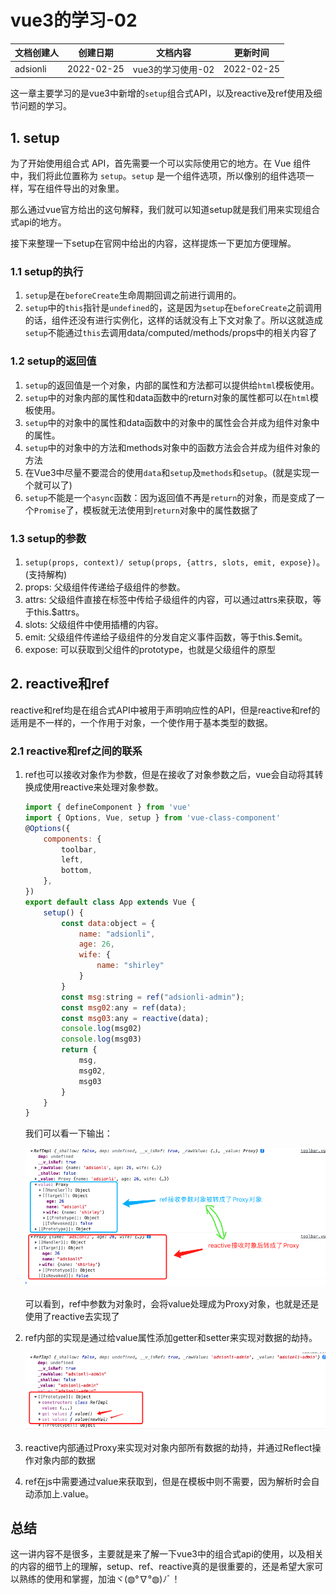 # vue3的学习-02

| 文档创建人 | 创建日期   | 文档内容          | 更新时间   |
| ---------- | ---------- | ----------------- | ---------- |
| adsionli   | 2022-02-25 | vue3的学习使用-02 | 2022-02-25 |

这一章主要学习的是vue3中新增的`setup`组合式API，以及reactive及ref使用及细节问题的学习。

## 1. setup

为了开始使用组合式 API，首先需要一个可以实际使用它的地方。在 Vue 组件中，我们将此位置称为 `setup`。`setup` 是一个组件选项，所以像别的组件选项一样，写在组件导出的对象里。

那么通过vue官方给出的这句解释，我们就可以知道setup就是我们用来实现组合式api的地方。

接下来整理一下setup在官网中给出的内容，这样提炼一下更加方便理解。

### 1.1 setup的执行

1. `setup`是在`beforeCreate`生命周期回调之前进行调用的。
2. `setup`中的`this`指针是`undefined`的，这是因为`setup`在`beforeCreate`之前调用的话，组件还没有进行实例化，这样的话就没有上下文对象了。所以这就造成`setup`不能通过`this`去调用data/computed/methods/props中的相关内容了

### 1.2 setup的返回值

1. `setup`的返回值是一个对象，内部的属性和方法都可以提供给`html`模板使用。
2. `setup`中的对象内部的属性和data函数中的return对象的属性都可以在`html`模板使用。
3. `setup`中的对象中的属性和data函数中的对象中的属性会合并成为组件对象中的属性。
4. `setup`中的对象中的方法和methods对象中的函数方法会合并成为组件对象的方法
5. 在Vue3中尽量不要混合的使用`data`和`setup`及`methods`和`setup`。(就是实现一个就可以了)
6. `setup`不能是一个`async`函数：因为返回值不再是`return`的对象，而是变成了一个`Promise`了，模板就无法使用到`return`对象中的属性数据了

### 1.3 setup的参数

1. `setup(props, context)/ setup(props, {attrs, slots, emit, expose})`。(支持解构)
2. props: 父级组件传递给子级组件的参数。
3. attrs: 父级组件直接在标签中传给子级组件的内容，可以通过attrs来获取，等于this.$attrs。
4. slots: 父级组件中使用插槽的内容。
5. emit: 父级组件传递给子级组件的分发自定义事件函数，等于this.$emit。
6. expose: 可以获取到父组件的prototype，也就是父级组件的原型



## 2. reactive和ref

reactive和ref均是在组合式API中被用于声明响应性的API，但是reactive和ref的适用是不一样的，一个作用于对象，一个使作用于基本类型的数据。

### 2.1 reactive和ref之间的联系

1. ref也可以接收对象作为参数，但是在接收了对象参数之后，vue会自动将其转换成使用reactive来处理对象参数。

   ```js
   import { defineComponent } from 'vue'
   import { Options, Vue, setup } from 'vue-class-component'
   @Options({
       components: {
           toolbar,
           left,
           bottom,
       },
   })
   export default class App extends Vue {
       setup() {
           const data:object = {
               name: "adsionli",
               age: 26,
               wife: {
                   name: "shirley"
               }
           }
           const msg:string = ref("adsionli-admin");
           const msg02:any = ref(data);
           const msg03:any = reactive(data);  
           console.log(msg02)
           console.log(msg03)
           return {
               msg,
               msg02,
               msg03
           }
       }
   }
   ```

   我们可以看一下输出：

   ![image](../../image/vue/vue3/02/01.png)

   可以看到，ref中参数为对象时，会将value处理成为Proxy对象，也就是还是使用了reactive去实现了

2. ref内部的实现是通过给value属性添加getter和setter来实现对数据的劫持。

   ![image](../../image/vue/vue3/02/02.png)

3. reactive内部通过Proxy来实现对对象内部所有数据的劫持，并通过Reflect操作对象内部的数据

4. ref在js中需要通过value来获取到，但是在模板中则不需要，因为解析时会自动添加上.value。



## 总结

这一讲内容不是很多，主要就是来了解一下vue3中的组合式api的使用，以及相关的内容的细节上的理解，setup、ref、reactive真的是很重要的，还是希望大家可以熟练的使用和掌握，加油ヾ(◍°∇°◍)ﾉﾞ！